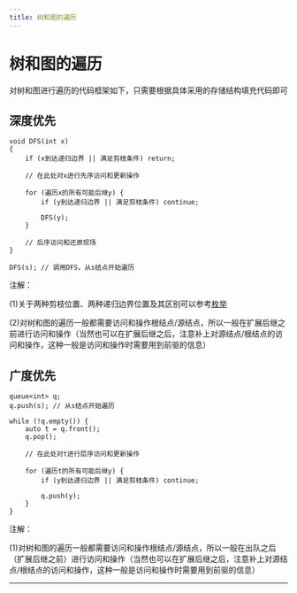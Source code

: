 ```yaml
---
title: 树和图的遍历
---
```


# 树和图的遍历

<script type="text/javascript" src="/include/head.js"></script>

对树和图进行遍历的代码框架如下，只需要根据具体采用的存储结构填充代码即可

## 深度优先

```
void DFS(int x)
{
    if (x到达递归边界 || 满足剪枝条件) return;

    // 在此处对x进行先序访问和更新操作

    for (遍历x的所有可能后继y) {
        if (y到达递归边界 || 满足剪枝条件) continue;

        DFS(y);
    }

    // 后序访问和还原现场
}

DFS(s); // 调用DFS，从s结点开始遍历
```

注解：

(1)关于两种剪枝位置、两种递归边界位置及其区别可以参考<a href="https://www.dywan.xyz/note/202103/150003">枚举</a>

(2)对树和图的遍历一般都需要访问和操作根结点/源结点，所以一般在扩展后继之前进行访问和操作（当然也可以在扩展后继之后，注意补上对源结点/根结点的访问和操作，这种一般是访问和操作时需要用到前驱的信息）

## 广度优先

```
queue<int> q;
q.push(s); // 从s结点开始遍历

while (!q.empty()) {
    auto t = q.front();
    q.pop();

    // 在此处对t进行层序访问和更新操作
    
    for (遍历t的所有可能后继y) {
        if (y到达递归边界 || 满足剪枝条件) continue;

        q.push(y);
    }
}
```

注解：

(1)对树和图的遍历一般都需要访问和操作根结点/源结点，所以一般在出队之后（扩展后继之前）进行访问和操作（当然也可以在扩展后继之后，注意补上对源结点/根结点的访问和操作，这种一般是访问和操作时需要用到前驱的信息）

---

<script type="text/javascript" src="/include/tail.js"></script>
